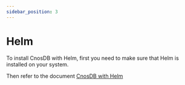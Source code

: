 ```yaml
---
sidebar_position: 3
---
```


# Helm

To install CnosDB with Helm, first you need to make sure that Helm is installed on your system.

Then refer to the document [CnosDB with Helm](/eco-integration/helm)
